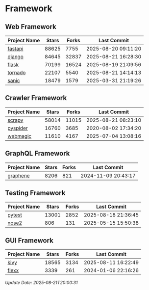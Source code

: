 # Framework

## Web Framework
| Project Name | Stars | Forks | Last Commit |
| ------------ | ----- | ----- | ----------- |
| [fastapi](https://github.com/fastapi/fastapi) | 88625 | 7755 | 2025-08-20 09:11:20 |
| [django](https://github.com/django/django) | 84645 | 32837 | 2025-08-21 16:28:30 |
| [flask](https://github.com/pallets/flask) | 70199 | 16524 | 2025-08-19 21:09:56 |
| [tornado](https://github.com/tornadoweb/tornado) | 22107 | 5540 | 2025-08-21 14:14:13 |
| [sanic](https://github.com/sanic-org/sanic) | 18479 | 1579 | 2025-03-31 21:19:26 |

## Crawler Framework
| Project Name | Stars | Forks | Last Commit |
| ------------ | ----- | ----- | ----------- |
| [scrapy](https://github.com/scrapy/scrapy) | 58014 | 11015 | 2025-08-21 08:23:10 |
| [pyspider](https://github.com/binux/pyspider) | 16760 | 3685 | 2020-08-02 17:34:20 |
| [webmagic](https://github.com/code4craft/webmagic) | 11610 | 4167 | 2025-07-04 13:08:16 |

## GraphQL Framework
| Project Name | Stars | Forks | Last Commit |
| ------------ | ----- | ----- | ----------- |
| [graphene](https://github.com/graphql-python/graphene) | 8206 | 821 | 2024-11-09 20:43:17 |

## Testing Framework
| Project Name | Stars | Forks | Last Commit |
| ------------ | ----- | ----- | ----------- |
| [pytest](https://github.com/pytest-dev/pytest) | 13001 | 2852 | 2025-08-18 21:36:45 |
| [nose2](https://github.com/nose-devs/nose2) | 806 | 131 | 2025-05-15 15:50:38 |

## GUI Framework
| Project Name | Stars | Forks | Last Commit |
| ------------ | ----- | ----- | ----------- |
| [kivy](https://github.com/kivy/kivy) | 18565 | 3134 | 2025-08-11 16:22:49 |
| [flexx](https://github.com/flexxui/flexx) | 3339 | 261 | 2024-01-06 22:16:26 |

*Update Date: 2025-08-21T20:00:31*